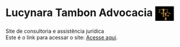 # Lucynara Tambon Advocacia   <img src="https://raw.githubusercontent.com/DanielTambon/L/main/logoLucynara.jpg" alt="Logo" width="50" style="vertical-align:middle; margin-right:10px;">

<p>
  Site de consultoria e assistência jurídica <br>
  Este é o link para acessar o site: <a href="https://lucynaratambonadvocacia.pages.net.br">Acesse aqui</a>.
</p>
